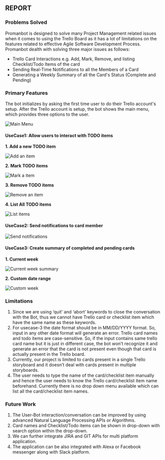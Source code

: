 
## REPORT

### Problems Solved

Promanbot is designed to solve many Project Management related issues when it comes to using the Trello Board as it has a lot of limitations on the features related to effective Agile Software Development Process. Promanbot dealth with solving three major issues as follows:
* Trello Card Interactions e.g. Add, Mark, Remove, and listing Checklist/Todo Items of the card
* Sending Real-Time Notifications to all the Members of a Card
* Generating a Weekly Summary of all the Card's Status (Complete and Pending)

### Primary Features
The bot initializes by asking the first time user to do their Trello account's setup. After the Trello account is setup, the bot shows the main menu, which provides three options to the user.   

![Main Menu](https://github.ncsu.edu/dgupta9/ProManBot/blob/REPORT/screenshots/intro.png)  



#### UseCase1: Allow users to interact with TODO items


**1. Add a new TODO item**   

![Add an item](https://github.ncsu.edu/dgupta9/ProManBot/blob/REPORT/screenshots/UC1_add.png)  



**2. Mark TODO items**  

![Mark a item](https://github.ncsu.edu/dgupta9/ProManBot/blob/REPORT/screenshots/UC1_mark.png)  



**3. Remove TODO items**  

![Remove an item](https://github.ncsu.edu/dgupta9/ProManBot/blob/REPORT/screenshots/UC1_delete.png)  



**4. List All TODO items**  

![List items](https://github.ncsu.edu/dgupta9/ProManBot/blob/REPORT/screenshots/UC1_list.png)  



#### UseCase2: Send notifications to card member

![Send notifications](https://github.ncsu.edu/dgupta9/ProManBot/blob/REPORT/screenshots/UC2.png)  



#### UseCase3: Create summary of completed and pending cards

**1. Current week**

![Current week summary](https://github.ncsu.edu/dgupta9/ProManBot/blob/REPORT/screenshots/UC3_no.png)  



**2. Custom date range**

![Custom week](https://github.ncsu.edu/dgupta9/ProManBot/blob/REPORT/screenshots/UC3_yes.png)  

### Limitations  
1. Since we are using ‘quit’ and ‘abort’ keywords to close the conversation with the Bot, thus we cannot have Trello card or checklist item which have the same name as these keywords.  
2. For usecase-3 the date format should be in MM/DD/YYYY format. So, input in any other date format will generate an error.
Trello card names and todo items are case-sensitive. So, if the input contains same trello card name but it is just in different case, the bot won’t recognize it and generate an error that the card is not present even though that card is actually present in the Trello board.  
3. Currently, our project is limited to cards present in a single Trello storyboard and it doesn’t deal with cards present in multiple storyboards.  
4. The user needs to type the name of the card/checklist item manually and hence the user needs to know the Trello card/checklist item name beforehand. Currently there is no drop down menu available which can list all the card/checklist item names.

### Future Work
1. The User-Bot interaction/conversation can be improved by using advanced Natural Language Processing APIs or Algorithms.
2. Card names and Checklist/Todo items can be shown in drop-down with search option within the drop-down.
3. We can further integrate JIRA and GIT APIs for multi platform application.
4. The application can be also integrated with Alexa or Facebook messenger along with Slack platform.

